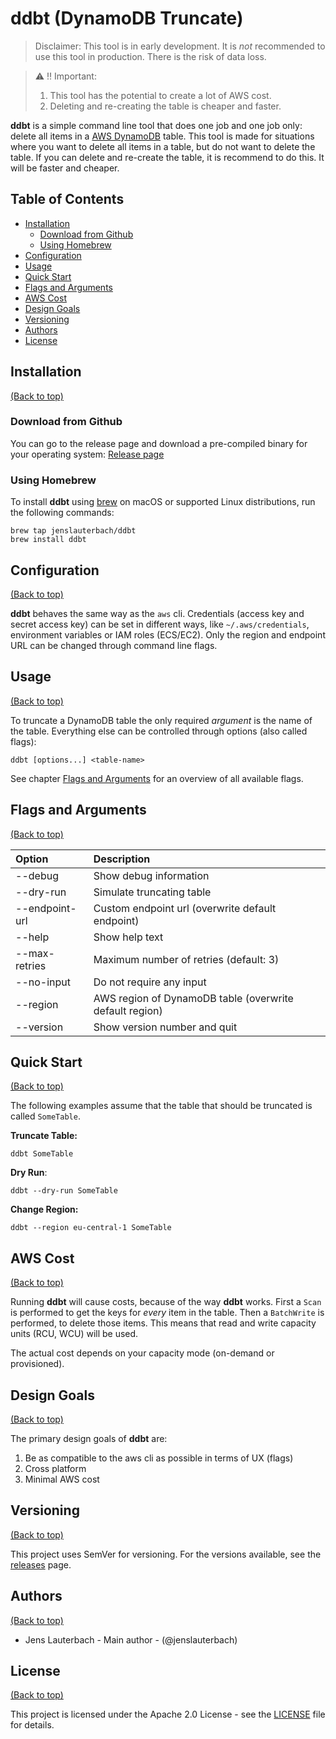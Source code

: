 # ddbt (DynamoDB Truncate)

> Disclaimer: This tool is in early development. It is *not* recommended to use this tool in production. There is the risk of data loss.

> :warning: :bangbang: 
> Important:
>
>   1. This tool has the potential to create a lot of AWS cost.
>   2. Deleting and re-creating the table is cheaper and faster.

**ddbt** is a simple command line tool that does one job and one job only: delete all items in a [AWS DynamoDB](https://aws.amazon.com/dynamodb/) table. This tool is made for situations where you want to delete all items in a table, but do not want to delete the table. If you can delete and re-create the table, it is recommend to do this. It will be faster and cheaper.

## Table of Contents

- [Installation](#installation)
  - [Download from Github](#download-from-github)
  - [Using Homebrew](#using-homebrew)
- [Configuration](#configuration)
- [Usage](#usage)
- [Quick Start](#quick-start)
- [Flags and Arguments](#flags-and-arguments)
- [AWS Cost](#aws-cost)
- [Design Goals](#design-goals)
- [Versioning](#versioning)
- [Authors](#authors)
- [License](#license)

## Installation
[(Back to top)](#table-of-contents)

### Download from Github

You can go to the release page and download a pre-compiled binary for your operating system: [Release page](https://github.com/jenslauterbach/ddbt/releases/latest)

### Using Homebrew

To install **ddbt** using [brew](https://brew.sh) on macOS or supported Linux distributions, run the following commands:

```shell script
brew tap jenslauterbach/ddbt
brew install ddbt
```

## Configuration
[(Back to top)](#table-of-contents)

**ddbt** behaves the same way as the `aws` cli. Credentials (access key and secret access key) can be set in different ways, like `~/.aws/credentials`, environment variables or IAM roles (ECS/EC2). Only the region and endpoint URL can be changed through command line flags.

## Usage
[(Back to top)](#table-of-contents)

To truncate a DynamoDB table the only required _argument_ is the name of the table. Everything else can be controlled through options (also called flags):

````shell script
ddbt [options...] <table-name>
````

See chapter [Flags and Arguments](#flags-and-arguments) for an overview of all available flags.

## Flags and Arguments
[(Back to top)](#table-of-contents)

| Option | Description |
|:---|:---|
|--debug|Show debug information|
|--dry-run|Simulate truncating table|
|--endpoint-url|Custom endpoint url (overwrite default endpoint)|
|--help|Show help text|
|--max-retries|Maximum number of retries (default: 3)|
|--no-input|Do not require any input|
|--region|AWS region of DynamoDB table (overwrite default region)|
|--version|Show version number and quit|

## Quick Start
[(Back to top)](#table-of-contents)

The following examples assume that the table that should be truncated is called `SomeTable`.

**Truncate Table:**
```shell script
ddbt SomeTable
```

**Dry Run**:
```shell script
ddbt --dry-run SomeTable
```

**Change Region:**
```shell script
ddbt --region eu-central-1 SomeTable
```

## AWS Cost
[(Back to top)](#table-of-contents)

Running **ddbt** will cause costs, because of the way **ddbt** works. First a `Scan` is performed to get the keys for _every_ item in the table. Then a `BatchWrite` is performed, to delete those items. This means that read and write capacity units (RCU, WCU) will be used.

The actual cost depends on your capacity mode (on-demand or provisioned).

## Design Goals
[(Back to top)](#table-of-contents)

The primary design goals of **ddbt** are:

1. Be as compatible to the aws cli as possible in terms of UX (flags)
2. Cross platform
3. Minimal AWS cost

## Versioning

[(Back to top)](#table-of-contents)

This project uses SemVer for versioning. For the versions available, see the [releases](https://github.com/jenslauterbach/ddbt/releases) page.

## Authors

[(Back to top)](#table-of-contents)

- Jens Lauterbach - Main author - (@jenslauterbach)

## License

[(Back to top)](#table-of-contents)

This project is licensed under the Apache 2.0 License - see the [LICENSE](https://github.com/jenslauterbach/ddbt/blob/master/LICENSE) file for details.
